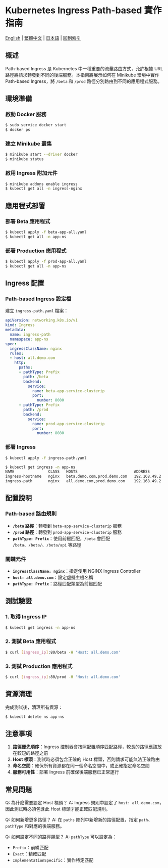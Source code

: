 # Kubernetes Ingress Path-based 實作指南

[English](../en/30_k8s_ingress_path_based.md) | [繁體中文](../zh-tw/30_k8s_ingress_path_based.md) | [日本語](../ja/30_k8s_ingress_path_based.md) | [回到索引](../README.md)

## 概述

Path-based Ingress 是 Kubernetes 中一種重要的流量路由方式，允許根據 URL 路徑將請求轉發到不同的後端服務。本指南將展示如何在 Minikube 環境中實作 Path-based Ingress，將 `/beta` 和 `/prod` 路徑分別路由到不同的應用程式服務。

## 環境準備

### 啟動 Docker 服務

```bash
$ sudo service docker start
$ docker ps
```

### 建立 Minikube 叢集

```bash
$ minikube start --driver docker
$ minikube status
```

### 啟用 Ingress 附加元件

```bash
$ minikube addons enable ingress
$ kubectl get all -n ingress-nginx
```

## 應用程式部署

### 部署 Beta 應用程式

```bash
$ kubectl apply -f beta-app-all.yaml
$ kubectl get all -n app-ns
```

### 部署 Production 應用程式

```bash
$ kubectl apply -f prod-app-all.yaml
$ kubectl get all -n app-ns
```

## Ingress 配置

### Path-based Ingress 設定檔

建立 `ingress-path.yaml` 檔案：

```yaml
apiVersion: networking.k8s.io/v1
kind: Ingress
metadata:
  name: ingress-path
  namespace: app-ns
spec:
  ingressClassName: nginx
  rules:
  - host: all.demo.com
    http:
      paths:
      - pathType: Prefix
        path: /beta
        backend:
          service:
            name: beta-app-service-clusterip
            port:
              number: 8080
      - pathType: Prefix
        path: /prod
        backend:
          service:
            name: prod-app-service-clusterip
            port:
              number: 8080
```

### 部署 Ingress

```bash
$ kubectl apply -f ingress-path.yaml

$ kubectl get ingress -n app-ns
NAME               CLASS   HOSTS                         ADDRESS        PORTS   AGE
ingress-hostname   nginx   beta.demo.com,prod.demo.com   192.168.49.2   80      26m
ingress-path       nginx   all.demo.com,prod.demo.com    192.168.49.2   80      63s
```

## 配置說明

### Path-based 路由規則

- **`/beta` 路徑**：轉發到 `beta-app-service-clusterip` 服務
- **`/prod` 路徑**：轉發到 `prod-app-service-clusterip` 服務
- **`pathType: Prefix`**：使用前綴匹配，`/beta` 會匹配 `/beta`、`/beta/`、`/beta/api` 等路徑

### 關鍵元件

- **`ingressClassName: nginx`**：指定使用 NGINX Ingress Controller
- **`host: all.demo.com`**：設定虛擬主機名稱
- **`pathType: Prefix`**：路徑匹配類型為前綴匹配

## 測試驗證

### 1. 取得 Ingress IP

```bash
$ kubectl get ingress -n app-ns
```

### 2. 測試 Beta 應用程式

```bash
$ curl [ingress_ip]:80/beta -H 'Host: all.demo.com'
```

### 3. 測試 Production 應用程式

```bash
$ curl [ingress_ip]:80/prod -H 'Host: all.demo.com'
```

## 資源清理

完成測試後，清理所有資源：

```bash
$ kubectl delete ns app-ns
```

## 注意事項

1. **路徑優先順序**：Ingress 控制器會按照配置順序匹配路徑，較長的路徑應該放在較短的路徑之前
2. **Host 標頭**：測試時必須包含正確的 Host 標頭，否則請求可能無法正確路由
3. **命名空間**：確保所有資源都在同一個命名空間中，或正確指定命名空間
4. **服務可用性**：部署 Ingress 前確保後端服務已正常運行

## 常見問題

Q: 為什麼需要設定 Host 標頭？
A: Ingress 規則中設定了 `host: all.demo.com`，因此測試時必須包含此 Host 標頭才能正確匹配規則。

Q: 如何新增更多路徑？
A: 在 `paths` 陣列中新增新的路徑配置，指定 `path`、`pathType` 和對應的後端服務。

Q: 如何設定不同的路徑類型？
A: `pathType` 可以設定為：
- `Prefix`：前綴匹配
- `Exact`：精確匹配
- `ImplementationSpecific`：實作特定匹配
